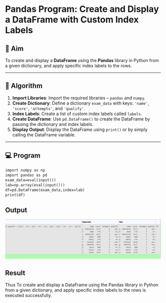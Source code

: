 # Pandas Program: Create and Display a DataFrame with Custom Index Labels

## 🎯 Aim

To create and display a **DataFrame** using the **Pandas** library in Python from a given dictionary, and apply specific index labels to the rows.

---

## 🧠 Algorithm

1. **Import Libraries**: Import the required libraries – `pandas` and `numpy`.
2. **Create Dictionary**: Define a dictionary `exam_data` with keys: `'name'`, `'score'`, `'attempts'`, and `'qualify'`.
3. **Index Labels**: Create a list of custom index labels called `labels`.
4. **Create DataFrame**: Use `pd.DataFrame()` to create the DataFrame by passing the dictionary and index labels.
5. **Display Output**: Display the DataFrame using `print()` or by simply calling the DataFrame variable.

---

## 💻 Program
```
import numpy as np
import pandas as pd
exam_data=eval(input())
lab=np.array(eval(input()))
df=pd.DataFrame(exam_data,index=lab)
print(df)
```
## Output
![alt text](md54.png)
## Result
Thus To create and display a DataFrame using the Pandas library in Python from a given dictionary, and apply specific index labels to the rows is executed successfully.